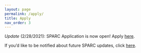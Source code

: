 ```yaml
---
layout: page
permalink: /apply/
title: Apply
nav_order: 3
---
```


*Update* (2/28/2021): SPARC Application is now open! Apply [here](https://forms.gle/unCGuszKzfHwsLLc6).

If you’d like to be notified about future SPARC updates, click [here](https://forms.gle/FvDGq3YZtVtdnY8Q8).